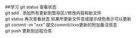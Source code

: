 ##学习
git status 查看状态  
git add . 添加所有更新到暂存区//修改内容和新文件  
git status 再次查看状态 如果所更新文件变成提示绿色表示可以更新  
git commit -m "xxx" 提交commit//xxx更新的附加备注信息  
git push 更新到远程仓库  